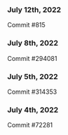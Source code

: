 ### July 12th, 2022

Commit #815

### July 8th, 2022

Commit #294081

### July 5th, 2022

Commit #314353


### July 4th, 2022

Commit #72281
